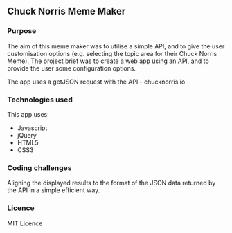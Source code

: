 ## Chuck Norris Meme Maker

### Purpose

The aim of this meme maker was to utilise a simple API, and to give the user customisation options (e.g. selecting the topic area for their Chuck Norris Meme). The project brief was to create a web app using an API, and to provide the user some configuration options. 

The app uses a getJSON request with the API - chucknorris.io

### Technologies used

This app uses:
* Javascript
* jQuery
* HTML5
* CSS3

### Coding challenges

Aligning the displayed results to the format of the JSON data returned by the API in a simple efficient way.

### Licence

MIT Licence

